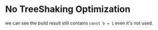 # No TreeShaking Optimization

we can see the build result still contains `const b = 1` even it's not used.